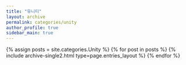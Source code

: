 ```yaml
---
title: "유니티"
layout: archive
permalink: categories/unity
author_profile: true
sidebar_main: true
---
```



{% assign posts = site.categories.Unity %}
{% for post in posts %} {% include archive-single2.html type=page.entries_layout %} {% endfor %}